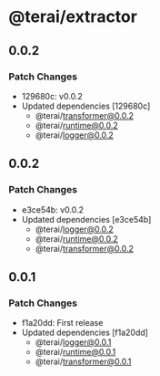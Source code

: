 # @terai/extractor

## 0.0.2

### Patch Changes

- 129680c: v0.0.2
- Updated dependencies [129680c]
  - @terai/transformer@0.0.2
  - @terai/runtime@0.0.2
  - @terai/logger@0.0.2

## 0.0.2

### Patch Changes

- e3ce54b: v0.0.2
- Updated dependencies [e3ce54b]
  - @terai/logger@0.0.2
  - @terai/runtime@0.0.2
  - @terai/transformer@0.0.2

## 0.0.1

### Patch Changes

- f1a20dd: First release
- Updated dependencies [f1a20dd]
  - @terai/logger@0.0.1
  - @terai/runtime@0.0.1
  - @terai/transformer@0.0.1
